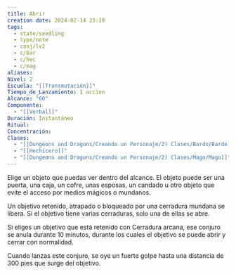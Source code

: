 ```yaml
---
title: Abrir
creation date: 2024-02-14 23:19
tags:
  - state/seedling
  - type/note
  - conj/lv2
  - c/bar
  - c/hec
  - c/mag
aliases: 
Nivel: 2
Escuela: "[[Transmutación]]"
Tiempo_de_Lanzamiento: 1 accion
Alcance: "60"
Componente:
  - "[[Verbal]]"
Duración: Instantáneo
Ritual: 
Concentración: 
Clases:
  - "[[Dungeons and Dragons/Creando un Personaje/2) Clases/Bardo/Bardo]]"
  - "[[Hechicero]]"
  - "[[Dungeons and Dragons/Creando un Personaje/2) Clases/Mago/Mago]]"
---
```

Elige un objeto que puedas ver dentro del alcance. El objeto puede ser una puerta, una caja, un cofre, unas esposas, un candado u otro objeto que evite el acceso por medios mágicos o mundanos.

Un objetivo retenido, atrapado o bloqueado por una cerradura mundana se libera. Si el objetivo tiene varias cerraduras, solo una de ellas se abre.

Si eliges un objetivo que está retenido con Cerradura arcana, ese conjuro se anula durante 10 minutos, durante los cuales el objetivo se puede abrir y cerrar con normalidad.

Cuando lanzas este conjuro, se oye un fuerte golpe hasta una distancia de 300 pies que surge del objetivo.
